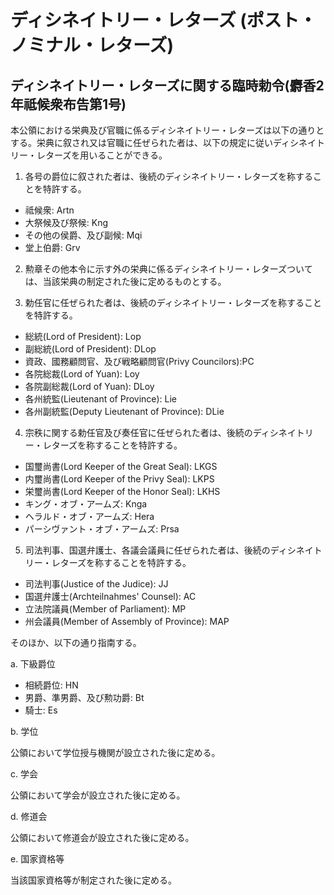 # ディシネイトリー・レターズ (ポスト・ノミナル・レターズ)

## ディシネイトリー・レターズに関する臨時勅令(麝香2年祗候衆布告第1号)

本公領における栄典及び官職に係るディシネイトリー・レターズは以下の通りとする。栄典に叙され又は官職に任ぜられた者は、以下の規定に従いディシネイトリー・レターズを用いることができる。

1. 各号の爵位に叙された者は、後続のディシネイトリー・レターズを称することを特許する。

  - 祗候衆: Artn
  - 大祭候及び祭候: Kng
  - その他の侯爵、及び副候: Mqi
  - 堂上伯爵: Grv

2. 勲章その他本令に示す外の栄典に係るディシネイトリー・レターズついては、当該栄典の制定された後に定めるものとする。

3. 勅任官に任ぜられた者は、後続のディシネイトリー・レターズを称することを特許する。

  - 総統(Lord of President): Lop
  - 副総統(Lord of President): DLop
  - 資政、國務顧問官、及び戦略顧問官(Privy Councilors):PC 
  - 各院総裁(Lord of Yuan): Loy
  - 各院副総裁(Lord of Yuan): DLoy
  - 各州統監(Lieutenant of Province): Lie
  - 各州副統監(Deputy Lieutenant of Province): DLie

4. 宗秩に関する勅任官及び奏任官に任ぜられた者は、後続のディシネイトリー・レターズを称することを特許する。

- 国璽尚書(Lord Keeper of the Great Seal): LKGS
- 内璽尚書(Lord Keeper of the Privy Seal): LKPS
- 栄璽尚書(Lord Keeper of the Honor Seal): LKHS
- キング・オブ・アームズ:  Knga
- ヘラルド・オブ・アームズ: Hera
- パーシヴァント・オブ・アームズ: Prsa

5. 司法判事、国選弁護士、各議会議員に任ぜられた者は、後続のディシネイトリー・レターズを称することを特許する。

  - 司法判事(Justice of the Judice): JJ
  - 国選弁護士(Archteilnahmes' Counsel): AC
  - 立法院議員(Member of Parliament): MP
  - 州会議員(Member of Assembly of Province): MAP

そのほか、以下の通り指南する。

  a. 下級爵位
  
  - 相続爵位: HN
  - 男爵、準男爵、及び勲功爵: Bt
  - 騎士: Es
    
  b. 学位
  
   公領において学位授与機関が設立された後に定める。
     
  c. 学会
  
   公領において学会が設立された後に定める。
     
  d. 修道会
  
   公領において修道会が設立された後に定める。
     
  e. 国家資格等
  
   当該国家資格等が制定された後に定める。
     
